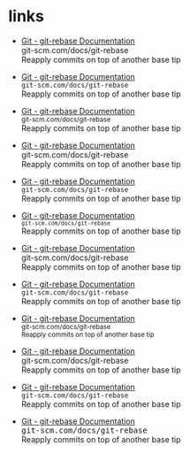 # links

- [Git - git-rebase Documentation](https://git-scm.com/docs/git-rebase)  
  git-scm.com/docs/git-rebase  
  Reapply commits on top of another base tip
- [Git - git-rebase Documentation](https://git-scm.com/docs/git-rebase)  
  `git-scm.com/docs/git-rebase`  
  Reapply commits on top of another base tip
- [Git - git-rebase Documentation](https://git-scm.com/docs/git-rebase)  
  <sub>git-scm.com/docs/git-rebase</sub>  
  Reapply commits on top of another base tip

- [Git - git-rebase Documentation](https://git-scm.com/docs/git-rebase)  
  git-scm.com/docs/git-rebase  
  Reapply commits on top of another base tip
- [Git - git-rebase Documentation](https://git-scm.com/docs/git-rebase)  
  `git-scm.com/docs/git-rebase`  
  Reapply commits on top of another base tip
- [Git - git-rebase Documentation](https://git-scm.com/docs/git-rebase)  
  <code><sup>git-scm.com/docs/git-rebase</sup></code>  
  Reapply commits on top of another base tip

- [Git - git-rebase Documentation](https://git-scm.com/docs/git-rebase)  
  git-scm.com/docs/git-rebase  
  Reapply commits on top of another base tip
- [Git - git-rebase Documentation](https://git-scm.com/docs/git-rebase)  
  `git-scm.com/docs/git-rebase`  
  Reapply commits on top of another base tip
- [Git - git-rebase Documentation](https://git-scm.com/docs/git-rebase)  
  <sup>git-scm.com/docs/git-rebase</sup>  
  <sup>Reapply commits on top of another base tip</sup>  

- [Git - git-rebase Documentation](https://git-scm.com/docs/git-rebase)  
  git-scm.com/docs/git-rebase  
  Reapply commits on top of another base tip
- [Git - git-rebase Documentation](https://git-scm.com/docs/git-rebase)  
  `git-scm.com/docs/git-rebase`  
  Reapply commits on top of another base tip
- [Git - git-rebase Documentation](https://git-scm.com/docs/git-rebase)  
  <tt>git-scm.com/docs/git-rebase</tt>  
  Reapply commits on top of another base tip  
